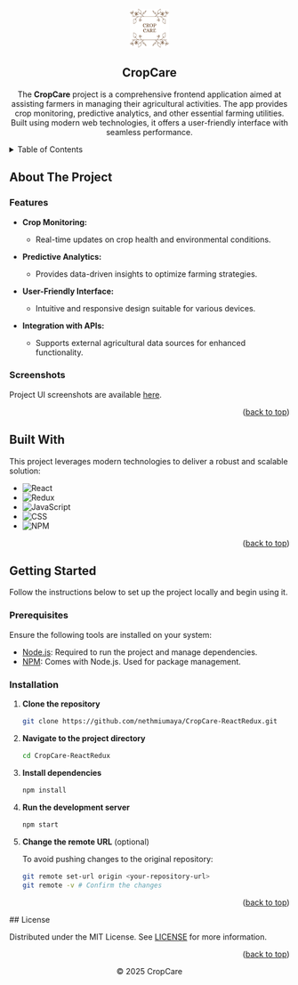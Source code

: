 <!-- PROJECT LOGO -->
<a id="readme-top"></a>
<div align="center">
  <a href="https://github.com/nethmiumaya/CropCare-ReactRedux">
    <img src="src/assets/real_logo.svg" alt="CropCare Logo" width="70" height="70">
  </a>

<h2 align="center">CropCare</h2>

  <p align="center">
   The <strong>CropCare</strong> project is a comprehensive frontend application aimed at assisting farmers in managing their agricultural activities. The app provides crop monitoring, predictive analytics, and other essential farming utilities. Built using modern web technologies, it offers a user-friendly interface with seamless performance.
  </p>
</div>

<!-- TABLE OF CONTENTS -->
<details>
  <summary>Table of Contents</summary>
  <ol>
    <li>
      <a href="#about-the-project">About The Project</a>
      <ul>
        <li><a href="#features">Features</a></li>
        <li><a href="#built-with">Built With</a></li>
      </ul>
    </li>
    <li>
      <a href="#getting-started">Getting Started</a>
      <ul>
        <li><a href="#prerequisites">Prerequisites</a></li>
        <li><a href="#installation">Installation</a></li>
      </ul>
    </li>
    <li><a href="#contributors">Contributors</a></li>
    <li><a href="#license">License</a></li>
  </ol>
</details>

<!-- ABOUT THE PROJECT -->
## About The Project

### Features

- **Crop Monitoring:**
    - Real-time updates on crop health and environmental conditions.

- **Predictive Analytics:**
    - Provides data-driven insights to optimize farming strategies.

- **User-Friendly Interface:**
    - Intuitive and responsive design suitable for various devices.

- **Integration with APIs:**
    - Supports external agricultural data sources for enhanced functionality.

### Screenshots

Project UI screenshots are available [here](https://github.com/nethmiumaya/CropCare-ReactRedux/tree/dev/src/assets/cropcare-images).

<p align="right">(<a href="#readme-top">back to top</a>)</p>

## Built With

This project leverages modern technologies to deliver a robust and scalable solution:

- ![React](https://img.shields.io/badge/-React-61DAFB?style=flat&logo=react&logoColor=black)
- ![Redux](https://img.shields.io/badge/-Redux-764ABC?style=flat&logo=redux&logoColor=white)
- ![JavaScript](https://img.shields.io/badge/-JavaScript-F7DF1E?style=flat&logo=javascript&logoColor=black)
- ![CSS](https://img.shields.io/badge/-CSS-1572B6?style=flat&logo=css3&logoColor=white)
- ![NPM](https://img.shields.io/badge/-NPM-CB3837?style=flat&logo=npm&logoColor=white)

<p align="right">(<a href="#readme-top">back to top</a>)</p>

<!-- GETTING STARTED -->
## Getting Started

Follow the instructions below to set up the project locally and begin using it.

### Prerequisites

Ensure the following tools are installed on your system:

- [Node.js](https://nodejs.org/): Required to run the project and manage dependencies.
- [NPM](https://www.npmjs.com/): Comes with Node.js. Used for package management.

### Installation

1. **Clone the repository**

   ```bash
   git clone https://github.com/nethmiumaya/CropCare-ReactRedux.git
   ```

2. **Navigate to the project directory**

   ```bash
   cd CropCare-ReactRedux
   ```

3. **Install dependencies**

   ```bash
   npm install
   ```

4. **Run the development server**

   ```bash
   npm start
   ```

5. **Change the remote URL** (optional)

   To avoid pushing changes to the original repository:

   ```bash
   git remote set-url origin <your-repository-url>
   git remote -v # Confirm the changes
   ```

<p align="right">(<a href="#readme-top">back to top</a>)</p>
<!-- LICENSE -->
## License

Distributed under the MIT License. See [LICENSE](LICENSE) for more information.

<p align="right">(<a href="#readme-top">back to top</a>)</p>

<p align="center">
  &copy; 2025 CropCare
</p>
